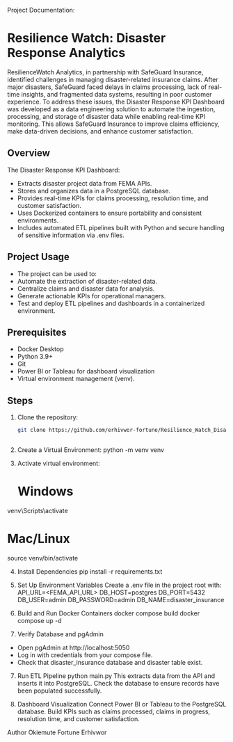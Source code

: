 Project Documentation:

# Resilience Watch: Disaster Response Analytics
ResilienceWatch Analytics, in partnership with SafeGuard Insurance, identified challenges in managing disaster-related insurance claims. After major disasters, SafeGuard faced delays in claims processing, lack of real-time insights, and fragmented data systems, resulting in poor customer experience.
To address these issues, the Disaster Response KPI Dashboard was developed as a data engineering solution to automate the ingestion, processing, and storage of disaster data while enabling real-time KPI monitoring. This allows SafeGuard Insurance to improve claims efficiency, make data-driven decisions, and enhance customer satisfaction.
## Overview
The Disaster Response KPI Dashboard:
- Extracts disaster project data from FEMA APIs.
- Stores and organizes data in a PostgreSQL database.
- Provides real-time KPIs for claims processing, resolution time, and customer satisfaction.
- Uses Dockerized containers to ensure portability and consistent environments.
- Includes automated ETL pipelines built with Python and secure handling of sensitive information via .env files.
## Project Usage
- The project can be used to:
- Automate the extraction of disaster-related data.
- Centralize claims and disaster data for analysis.
- Generate actionable KPIs for operational managers.
- Test and deploy ETL pipelines and dashboards in a containerized environment.
## Prerequisites
- Docker Desktop
- Python 3.9+
- Git
- Power BI or Tableau for dashboard visualization
- Virtual environment management (venv).
## Steps
1. Clone the repository:
   ```bash
   git clone https://github.com/erhivwor-fortune/Resilience_Watch_Disaster_Response_Analytics.git
 
2. Create a Virtual Environment:
   python -m venv venv
   
3. Activate virtual environment:
   # Windows
venv\Scripts\activate

   # Mac/Linux
   
source venv/bin/activate

4. Install Dependencies
pip install -r requirements.txt

5. Set Up Environment Variables
Create a .env file in the project root with:
API_URL=<FEMA_API_URL>
DB_HOST=postgres
DB_PORT=5432
DB_USER=admin
DB_PASSWORD=admin
DB_NAME=disaster_insurance

7. Build and Run Docker Containers
docker compose build
docker compose up -d

8. Verify Database and pgAdmin
- Open pgAdmin at http://localhost:5050
- Log in with credentials from your compose file.
- Check that disaster_insurance database and disaster table exist.

7. Run ETL Pipeline
python main.py
This extracts data from the API and inserts it into PostgreSQL.
Check the database to ensure records have been populated successfully.

8. Dashboard Visualization
Connect Power BI or Tableau to the PostgreSQL database.
Build KPIs such as claims processed, claims in progress, resolution time, and customer satisfaction.

Author
Okiemute Fortune Erhivwor
